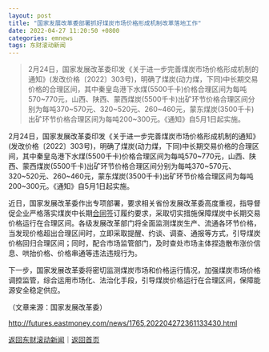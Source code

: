 ```yaml
---
layout: post
title: "国家发展改革委部署抓好煤炭市场价格形成机制改革落地工作"
date: 2022-04-27 11:20:50 +0800
categories: emnews
tags: 东财滚动新闻
---
```

> 2月24日，国家发展改革委印发《关于进一步完善煤炭市场价格形成机制的通知》(发改价格〔2022〕303号)，明确了煤炭(动力煤，下同)中长期交易价格的合理区间，其中秦皇岛港下水煤(5500千卡)价格合理区间为每吨570~770元，山西、陕西、蒙西煤炭(5500千卡)出矿环节价格合理区间分别为每吨370~570元、320~520元、260~460元，蒙东煤炭(3500千卡)出矿环节价格合理区间为每吨200~300元。《通知》自5月1日起实施。

<p>2月24日，国家发展改革委印发《关于进一步完善煤炭市场价格形成机制的通知》(发改价格〔2022〕303号)，明确了煤炭(动力煤，下同)中长期交易价格的合理区间，其中秦皇岛港下水煤(5500千卡)价格合理区间为每吨570~770元，山西、陕西、蒙西煤炭(5500千卡)出矿环节价格合理区间分别为每吨370~570元、320~520元、260~460元，蒙东煤炭(3500千卡)出矿环节价格合理区间为每吨200~300元。《通知》自5月1日起实施。</p><p>近日，国家发展改革委作出专项部署，要求相关省份发展改革委高度重视，指导督促企业严格落实煤炭中长期<span id="Info.3300"><a href="http://data.eastmoney.com/zdht/" class="infokey">合同</a></span>签订履约要求，采取切实措施保障煤炭中长期交易价格运行在合理区间。各级发展改革部门将全面监测煤炭生产、流通各环节价格，当发现价格超出合理区间时，立即采取提醒、约谈、调查、通报等方式，引导煤炭价格回归合理区间；同时，配合市场监管部门，及时查处市场主体捏造散布涨价信息、哄抬价格、价格串通等违法违规行为。</p><p>下一步，国家发展改革委将密切监测煤炭市场和价格运行情况，加强煤炭市场价格调控监管，综合运用市场化、法治化手段，引导煤炭价格运行在合理区间，保障能源安全稳定供应。</p><p class="em_media">（文章来源：国家发展改革委）</p>

<http://futures.eastmoney.com/news/1765,202204272361133430.html>

[返回东财滚动新闻](//finews.withounder.com/emnews/)｜[返回首页](//finews.withounder.com/)